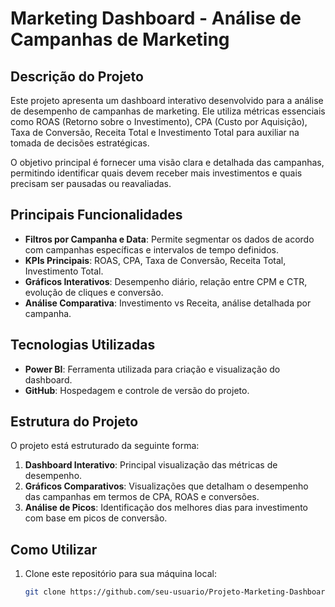 # Marketing Dashboard - Análise de Campanhas de Marketing

## Descrição do Projeto

Este projeto apresenta um dashboard interativo desenvolvido para a análise de desempenho de campanhas de marketing. Ele utiliza métricas essenciais como ROAS (Retorno sobre o Investimento), CPA (Custo por Aquisição), Taxa de Conversão, Receita Total e Investimento Total para auxiliar na tomada de decisões estratégicas.

O objetivo principal é fornecer uma visão clara e detalhada das campanhas, permitindo identificar quais devem receber mais investimentos e quais precisam ser pausadas ou reavaliadas. 

## Principais Funcionalidades

- **Filtros por Campanha e Data**: Permite segmentar os dados de acordo com campanhas específicas e intervalos de tempo definidos.
- **KPIs Principais**: ROAS, CPA, Taxa de Conversão, Receita Total, Investimento Total.
- **Gráficos Interativos**: Desempenho diário, relação entre CPM e CTR, evolução de cliques e conversão.
- **Análise Comparativa**: Investimento vs Receita, análise detalhada por campanha.

## Tecnologias Utilizadas

- **Power BI**: Ferramenta utilizada para criação e visualização do dashboard.
- **GitHub**: Hospedagem e controle de versão do projeto.

## Estrutura do Projeto

O projeto está estruturado da seguinte forma:

1. **Dashboard Interativo**: Principal visualização das métricas de desempenho.
2. **Gráficos Comparativos**: Visualizações que detalham o desempenho das campanhas em termos de CPA, ROAS e conversões.
3. **Análise de Picos**: Identificação dos melhores dias para investimento com base em picos de conversão.

## Como Utilizar

1. Clone este repositório para sua máquina local:
   ```bash
   git clone https://github.com/seu-usuario/Projeto-Marketing-Dashboard.git
